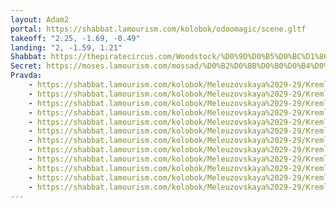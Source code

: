 ```yaml
---
layout: Adam2
portal: https://shabbat.lamourism.com/kolobok/odoomagic/scene.gltf
takeoff: "2.25, -1.69, -0.49"
landing: "2, -1.59, 1.21"
Shabbat: https://thepiratecircus.com/Woodstock/%D0%9D%D0%B5%D0%BC%D1%86%D0%BE%D0%B2%D0%91%D0%9E%D0%A0%D0%98%D0%A1.mp4
Secret: https://moses.lamourism.com/mossad/%D0%B2%D0%BB%D0%B0%D0%B4%D0%B8%D0%BC%D0%B8%D1%80-%D0%BA%D1%80%D0%B0%D1%81%D0%BD%D0%BE%D0%B5-%D1%81%D0%BE%D0%BB%D0%BD%D1%8B%D1%88%D0%BA%D0%BE.jpg
Pravda:
    - https://shabbat.lamourism.com/kolobok/Meleuzovskaya%2029-29/Kremlin/Fauda3.jpg
    - https://shabbat.lamourism.com/kolobok/Meleuzovskaya%2029-29/Kremlin/Fauda3.jpg
    - https://shabbat.lamourism.com/kolobok/Meleuzovskaya%2029-29/Kremlin/Fauda3.jpg
    - https://shabbat.lamourism.com/kolobok/Meleuzovskaya%2029-29/Kremlin/Fauda3.jpg
    - https://shabbat.lamourism.com/kolobok/Meleuzovskaya%2029-29/Kremlin/Fauda3.jpg
    - https://shabbat.lamourism.com/kolobok/Meleuzovskaya%2029-29/Kremlin/Fauda3.jpg
    - https://shabbat.lamourism.com/kolobok/Meleuzovskaya%2029-29/Kremlin/Fauda3.jpg
    - https://shabbat.lamourism.com/kolobok/Meleuzovskaya%2029-29/Kremlin/Fauda3.jpg
    - https://shabbat.lamourism.com/kolobok/Meleuzovskaya%2029-29/Kremlin/Fauda3.jpg
    - https://shabbat.lamourism.com/kolobok/Meleuzovskaya%2029-29/Kremlin/Fauda3.jpg
    - https://shabbat.lamourism.com/kolobok/Meleuzovskaya%2029-29/Kremlin/Fauda3.jpg
    - https://shabbat.lamourism.com/kolobok/Meleuzovskaya%2029-29/Kremlin/Fauda3.jpg
---
```



